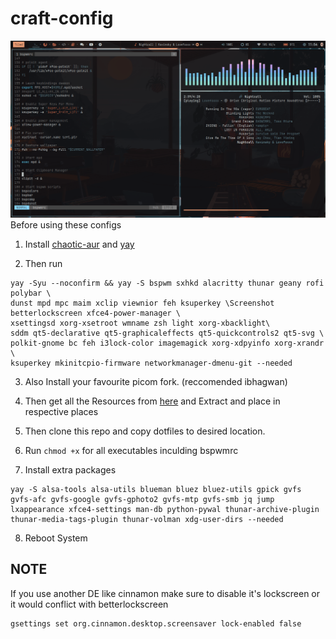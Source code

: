 # craft-config
![Screenshot](https://raw.githubusercontent.com/uzuto/craft-config/main/Screenshot_2023-10-07-11-54-49_1366x768.png)
Before using these configs
1. Install [chaotic-aur](https://aur.chaotic.cx/) and [yay](https://aur.archlinux.org/yay-git.git)

2. Then run
```
yay -Syu --noconfirm && yay -S bspwm sxhkd alacritty thunar geany rofi polybar \
dunst mpd mpc maim xclip viewnior feh ksuperkey \Screenshot
betterlockscreen xfce4-power-manager \
xsettingsd xorg-xsetroot wmname zsh light xorg-xbacklight\
sddm qt5-declarative qt5-graphicaleffects qt5-quickcontrols2 qt5-svg \
polkit-gnome bc feh i3lock-color imagemagick xorg-xdpyinfo xorg-xrandr \
ksuperkey mkinitcpio-firmware networkmanager-dmenu-git --needed
```
3. Also Install your favourite picom fork. (reccomended ibhagwan)

4. Then get all the Resources from [here](https://www.opencode.net/uzuto/archcraft-res)
and Extract and place in respective places

5. Then clone this repo and copy dotfiles to desired location.

6. Run ```chmod +x``` for all executables inculding bspwmrc
7. Install extra packages
``` 
yay -S alsa-tools alsa-utils blueman bluez bluez-utils gpick gvfs gvfs-afc gvfs-google gvfs-gphoto2 gvfs-mtp gvfs-smb jq jump lxappearance xfce4-settings man-db python-pywal thunar-archive-plugin thunar-media-tags-plugin thunar-volman xdg-user-dirs --needed
```
8. Reboot System

## NOTE
If you use another DE like cinnamon make sure to disable it's lockscreen or it would conflict with betterlockscreen
```
gsettings set org.cinnamon.desktop.screensaver lock-enabled false
```
